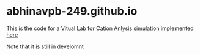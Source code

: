 # abhinavpb-249.github.io

This is the code for a Vitual Lab for Cation Anlysis simulation implemented <a href="https://pbphysics.blogspot.com/2021/09/var-canvas-this-var-ctx-canvas.html">here</a>

Note that it is still in develomnt
